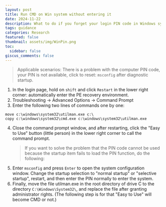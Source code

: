 ```yaml
---
layout: post
title: Run CMD on Win system without entering it
date: 2024-11-22
description: What to do if you forget your login PIN code in Windows system？
tags: guidance
categories: Research
featured: false
thumbnail: assets/img/WinPin.png
toc:
  sidebar: false
giscus_comments: false
---
```


> Applicable scenarios: There is a problem with the computer PIN code, your PIN is not available,
> click to reset: `msconfig` after diagnostic startup.

1. In the login page, hold on `shift` and click `Restart` in the lower right corner: automatically enter the PE recovery environment.
2. Troubleshooting -> Advanced Options -> Command Prompt
3. Enter the following two lines of commands one by one:

```shell
move c:\windows\system32\utilman.exe c:\
copy c:\windows\system32\cmd.exe c:\windows\system32\utilman.exe
```

4. Close the command prompt window, and after restarting, click the "Easy to Use" button (little person) in the lower right corner to call the command prompt.
   > If you want to solve the problem that the PIN code cannot be used because the startup item fails to load the PIN function, do the following:
5. Enter `msconfig` and press `Enter` to open the system configuration window. Change the startup selection to "normal startup" or "selective startup", restart, and then enter the PIN normally to enter the system.
6. Finally, move the file utilman.exe in the root directory of drive C to the directory `C:\Windows\System32\`, and replace the file after granting administrator rights. (The following step is for that "Easy to Use" will become CMD or not.)
